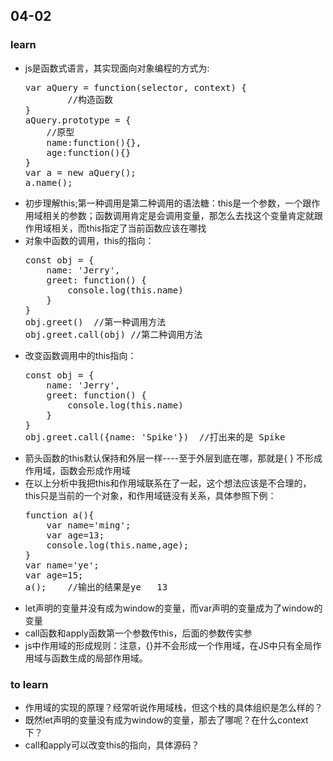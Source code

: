 ## 04-02

















### learn

<ul>
    <li>js是函数式语言，其实现面向对象编程的方式为:
        <pre>var aQuery = function(selector, context) {
        //构造函数
}
aQuery.prototype = {
    //原型
    name:function(){},
    age:function(){}
}
var a = new aQuery();
a.name();</pre>
    </li>
    <li>初步理解this;第一种调用是第二种调用的语法糖：this是一个参数，一个跟作用域相关的参数；函数调用肯定是会调用变量，那怎么去找这个变量肯定就跟作用域相关，而this指定了当前函数应该在哪找</li>
    <li>对象中函数的调用，this的指向：
        <pre>const obj = {
    name: 'Jerry',
    greet: function() {
        console.log(this.name)
    }
}
obj.greet()  //第一种调用方法
obj.greet.call(obj) //第二种调用方法
</pre>
    </li>
    <li>改变函数调用中的this指向：
        <pre>const obj = {
    name: 'Jerry',
    greet: function() {
        console.log(this.name)
    }
}
obj.greet.call({name: 'Spike'})  //打出来的是 Spike
</pre>
    </li>
    <li>箭头函数的this默认保持和外层一样----至于外层到底在哪，那就是{ } 不形成作用域，函数会形成作用域</li>
    <li>在以上分析中我把this和作用域联系在了一起，这个想法应该是不合理的，this只是当前的一个对象，和作用域链没有关系，具体参照下例：
        <pre>function a(){
    var name='ming';
    var age=13;
    console.log(this.name,age);
}
var name='ye';
var age=15;
a();    //输出的结果是ye   13
</pre>
    </li>
    <li>let声明的变量并没有成为window的变量，而var声明的变量成为了window的变量</li>
    <li>call函数和apply函数第一个参数传this，后面的参数传实参</li>
    <li>js中作用域的形成规则：注意，{}并不会形成一个作用域，在JS中只有全局作用域与函数生成的局部作用域。</li>
</ul>








### to learn

<ul>
    <li>作用域的实现的原理？经常听说作用域栈，但这个栈的具体组织是怎么样的？</li>
    <li>既然let声明的变量没有成为window的变量，那去了哪呢？在什么context下？</li>
    <li>call和apply可以改变this的指向，具体源码？</li>
</ul>


